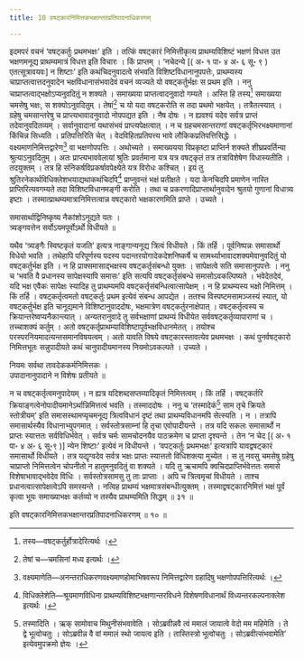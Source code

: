 ```yaml
---
title: 10 वषट्कारनिमित्तकभक्षान्तरप्रतिपादनाधिकरणम्

---
```

इदमपरं वचनं ‘वषट्कर्तुः प्रथमभक्षः’ इति । तत्किं वषट्कारं निमित्तीकृत्य प्राथम्यविशिष्टं भक्षणं विधत्त उत भक्षणमनूद्य प्राथम्यमात्रं विधत्त इति विचारः । किं प्राप्तम् । ‘नचेदन्ये \[( अ॰ १ पा॰ ४ अ॰ ६ सू॰ ९ ) एतत्सूत्रावयवः\] न शिष्टाः’ इति कथंचिदनुवादत्वे संभवति विशिष्टविधानानुपपत्तेः, प्राथम्यस्य चाप्राप्तत्वात्तदनुवादेन भक्षविधानासंभवादेवं वचनं व्यज्यते यो वषट्कर्तुर्भक्षः स प्रथम इति । ननु चाप्राप्तत्वाद्भक्षोऽप्यनुवदितुं न शक्यते । समाख्यया प्राप्तत्वादनुवादो गम्यते । अस्ति हि तस्य[^1] समाख्यया चमसेषु भक्षः, स शक्योऽनुवदितुम् । तेषां[^2] च यो यदा वषट्करोति स तदा प्रथमो भक्षयेत् । तत्रैतत्स्यात् । ग्रहेषु चमसान्तरेषु च प्राप्त्यभावादनुवादो नोपपद्यत इति । नैष दोषः । न ह्यवश्यं यदेव सर्वत्र प्राप्तं तदेवानुवदितव्यम् । सर्वानुवादानां यथासंभवं प्राप्त्यपेक्षत्वात् । न च ग्रहचमसान्तराणां वषट्कर्तृभिरभक्ष्यमाणानां किंचिन्न सिध्यति । प्रतिपत्तिरिति चेत् । वेदविहितप्रतिपत्त्य भावे लौकिकप्रतिपत्तिसिद्धेः । वक्ष्यमाणनिमित्तद्वारेण[^3] वा भक्षणोपपत्तिः । अथोच्यते । समाख्ययया विप्रकृष्टा प्राप्तिर्न शक्यते शीघ्रप्रवर्तिन्या श्रुत्याऽनुवदितुम् । अतः प्राप्त्यभाववेलायां श्रुतिः प्रवर्तमाना यत्र यत्र वषट्कृतं तत्र तत्राविशेषेण विधास्यतीति । तदयुक्तम् । तत्र हि संनिकर्षविप्रकर्षावपेक्ष्येते यत्र विरोधः कश्चित् । इयं तु श्रुतिरनेकार्थविधिक्लेशभयाद्यथाकथंचिदपि[^4] प्राप्नुवन्तं भक्षं प्रतीक्षते । यदा केनचिदपि प्रमाणेन नास्ति प्राप्तिरित्यवगम्यते तदा विशिष्टविधानमङ्गी करोति । तथा च प्रकरणादिप्राप्तार्थानुवादेन श्रुतयो गुणानां विधात्र्य इष्टाः । तस्मात्प्राथम्यमात्रानिमित्तत्वान्न वषट्कारो भक्षकारणमिति प्राप्ते । उच्यते ।

[^1]: तस्य—वषट्कर्तुर्होत्रादेरित्यर्थः ।


[^2]: तेषां च—चमसिनां मध्य इत्यर्थः ।


[^3]: वक्ष्यमाणेति—अनन्तराधिकरणवक्ष्यमाणहोमाभिषवरूप निमित्तद्वारेण ग्रहादिषु भक्षणोपपत्तिरित्यर्थः ।


[^4]: विधिक्लेशेति—श्रूयमाणविधिना प्राथम्यविशिष्टभक्षणान्तरविधने विशेषणविधानार्थं विध्यन्तरकल्पनाक्लेश इत्यर्थः ।


समासार्थाद्विनिष्कृष्य नैकांशोऽनूद्यते यतः ।  
त्र्यङ्गवत्तेन सर्वोऽयमपूर्वोऽर्थो विधीयते ॥  


यथैव ‘त्र्यङ्गैः स्विष्टकृतं यजति’ इत्यत्र नाङ्गान्यनूद्य त्रित्वं विधीयते । किं तर्हि । पूर्वनिष्पन्नः समासार्थो विधेयो भवति । तथेहापि परिपूर्णस्य पदस्य पदान्तरयोगादेकदेशनिष्कर्षे च सामर्थ्याभावादशक्यमेवानुवदितुं यो वषट्कर्तुर्भक्ष इति । न हि प्राक्समासाद्भक्षस्य वषट्कर्तृसंबन्धो युक्तः । सापेक्षत्वे सति समासानुपपत्तेः । ननु च ‘भवति वै प्रधानस्य सापेक्षस्यापि समासः’ इति सत्यपि वषट्कर्तृसंबन्धे समासोऽवकल्पिष्यते । भवेदेतदेवं, यदि भक्ष एवैकः सापेक्षः स्यादिह तु प्राथम्यमपि वषट्कर्तृसंबन्धित्वात्सापेक्षम् । न हि प्राथम्यस्य भक्षो निमित्तम् । किं तर्हि । वषट्कर्तृत्वमतो वषट्कर्तुः प्रथम इत्येवं संबन्ध आपद्येत । ततश्च विस्पष्टमसामञ्जस्यं स्यात्, यो वषट्कर्तुर्भक्ष इति चानूद्यमाने विशिष्टानुवाददोषः, भक्षमात्रेण वषट्कर्तुरनाक्षेपात् । वषट्कर्तृत्वस्य च क्रियान्तरेष्वप्यनैकान्त्यात् । अन्यतरानुवादे तु सर्वभक्षाणां प्राथम्यं विधीयेत सर्ववषट्कर्तृव्यापाराणां च । तच्चाशक्यं कर्तुम् । अतो वषट्कर्तृप्राथम्याविशिष्टापूर्वभक्षविधानमेतत् । तयोश्च परस्परनियमादत्यन्तसमानविषयत्वम् । अतो यावति विषये वषट्कारस्तावत्येव प्रथमभक्षः । कथं पुनर्वषट्कारो निमित्तभूतः सन्नुपादीयते कथं चानुपादीयमानस्य नियमोऽवकल्पते । उच्यते ।

नियमः सर्वथा तावदेककर्मनिमित्तकः ।  
उपादानानुपादाने न विशेषः प्रतीयते ॥  


न च वषट्कर्तृत्वमनुपादेयम् । न ह्यत्र यदिशब्दसप्तम्यादिकृतं निमित्तत्वम् । किं तर्हि । वषट्कर्तरि क्रियाङ्गत्वेनोपादीयमानेऽर्थान्निमित्तत्वं भवति । तस्माददोषः । ननु च ‘तस्मादेकं[^5] साम तृचे क्रियते स्तोत्रीयम्’ इति समासस्थामप्यृचमनूद्य त्रित्वविधानं दृष्टं तथा प्राथम्यविधानमपि सेत्स्यति । न । तत्रापि समासार्थस्यैव विधानाभ्युपगमात् । सर्वस्तोत्रसाम्नां हि तृचा एवोपादीयन्ते । तत्र यदि सकलः समासार्थो न प्राप्तः स्यात्ततः सर्वविधिर्भवेत् । सर्वत्र चर्मः सामचोदनयैव पाठक्रमेण च प्राप्ता दृश्यन्ते । तेन ‘न चेद \[( अ॰ १ पा॰ ४ अ॰ ६ सू॰९ )\] न्येन शिष्टाः’ इत्येवं न विधीयन्ते । ‘वपट्कर्तुः प्रथमभक्षः’ इत्यत्रापि यावद्वषट्कारं समासार्थो विधीयते । तत्र यद्यृग्वदेव सर्वत्र भक्षः प्राप्तः स्यात्ततो विधिशक्त्या मुच्येत । स तु नवसु चमसेषु ग्रहेषु चाप्राप्तो निमित्तत्वेन चोपनीतो न हातुमनुवदितुं वा शक्यते । यदि तु ऋचामपि क्वचिदप्राप्तिर्भवेत्ततः समासे विशेषाभावाद्भवेदेव विधिः । सर्वस्तोत्रसामसु तु ताः प्राप्ताः । अपि च त्रित्वमृचां विधीयते । ताश्च प्रधानत्वात्सापेक्षत्वेऽपि समस्यन्ते । नत्विह प्राथम्यं भक्षमात्रसंबन्धीत्युक्तम् । तस्माद्वषट्कारनिमित्तं भक्षं पूर्वं कृत्वा भूयः समाख्याभक्षः कर्तव्यो न तस्यैव प्राथम्यमिति सिद्धम् ॥ ३१ ॥

[^5]: तस्मादिति । ऋक् सामोवाच मिथुनीसंभवावेति । सोऽब्रवीन्नवै त्वं ममालं जायात्वे वेदो मम महिमेति । ते द्वे भूत्वोचतुः । सोऽब्रवीन्न वै वां ममालं स्थो जायत्व इति । तास्तिस्त्रो भूत्वोचतुः । सोऽब्रवीत्संभवामेति’ इत्येवमुपक्रमो ज्ञेयः ।


इति वषट्कारनिमित्तकभक्षान्तरप्रतिपादनाधिकरणम् ॥ १० ॥